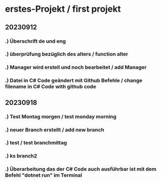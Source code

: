 # erstes-Projekt / first projekt

##  20230912
  ###   .) Überschrift de und eng
  ###   .) überprüfung bezüglich des alters / function alter
  ###   .) Manager wird erstell und noch bearbeitet / add Manager
  ###   .) Datei in C# Code geändert mit Github Befehle / change filename in C# Code with github code
##  20230918
  ###   .) Test Montag morgen / test monday morning
  ###   .) neuer Branch erstellt / add new branch
  ###   .) test / test branchmittag
  ###   .) ks branch2

  ###   .) Überarbeitung das der C# Code auch ausführbar ist mit dem Befehl "dotnet run" im Terminal